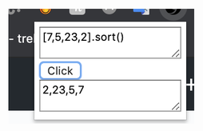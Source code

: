 
![mini console](https://github.com/shobhitsingh29/simpleChromeConsoleExtension/blob/master/a.png?raw=true)
